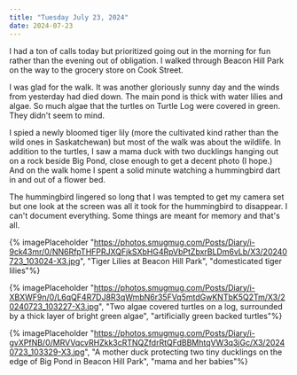 ```yaml
---
title: "Tuesday July 23, 2024"
date: 2024-07-23
---
```

I had a ton of calls today but prioritized going out in the morning for fun rather than the evening out of obligation.  I walked through Beacon Hill Park on the way to the grocery store on Cook Street.  

I was glad for the walk.  It was another gloriously sunny day and the winds from yesterday had died down.  The main pond is thick with water lilies and algae.  So much algae that the turtles on Turtle Log were covered in green.  They didn't seem to mind. 

I spied a newly bloomed tiger lily (more the cultivated kind rather than the wild ones in Saskatchewan) but most of the walk was about the wildlife.  In addition to the turtles, I saw a mama duck with two ducklings hanging out on a rock beside Big Pond, close enough to get a decent photo (I hope.)  And on the walk home I spent a solid minute watching a hummingbird dart in and out of a flower bed.  

The hummingbird lingered so long that I was tempted to get my camera set but one look at the screen was all it took for the hummingbird to disappear.  I can't document everything.  Some things are meant for memory and that's all.

{% imagePlaceholder "https://photos.smugmug.com/Posts/Diary/i-9ck43mr/0/NN6RfpTHFPRJXQFjkSXbHG4RpVbPtZbxrBLDm6vLb/X3/20240723_103024-X3.jpg", "Tiger Lilies at Beacon Hill Park", "domesticated tiger lilies"%}

{% imagePlaceholder "https://photos.smugmug.com/Posts/Diary/i-XBXWF9n/0/L6qQF4R7DJ8R3qWmbN6r35FVq5mtdGwKNTbK5Q2Tm/X3/20240723_103227-X3.jpg", "Two algae covered turtles on a log, surrounded by a thick layer of bright green algae", "artificially green backed turtles"%}

{% imagePlaceholder "https://photos.smugmug.com/Posts/Diary/i-gvXPfNB/0/MRVVqcvRHZkk3cRTNQZfdrRtQFdBBMhtqVW3q3jGc/X3/20240723_103329-X3.jpg", "A mother duck protecting two tiny ducklings on the edge of Big Pond in Beacon Hill Park", "mama and her babies"%}
